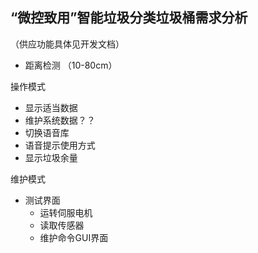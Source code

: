 ## “微控致用”智能垃圾分类垃圾桶需求分析
（供应功能具体见开发文档）
- 距离检测 （10-80cm）

操作模式

- 显示适当数据
- 维护系统数据？？
- 切换语音库
- 语音提示使用方式
- 显示垃圾余量

维护模式

- 测试界面
  - 运转伺服电机
  - 读取传感器
  - 维护命令GUI界面

